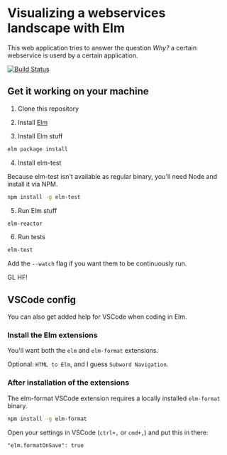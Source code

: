 # Visualizing a webservices landscape with Elm
This web application tries to answer the question _Why?_ a certain webservice is userd by a certain application.

[![Build Status](https://travis-ci.org/SoftwareSandbox/webviz-elm.svg?branch=master)](https://travis-ci.org/SoftwareSandbox/webviz-elm)

## Get it working on your machine

1. Clone this repository

2. Install [Elm](http://elm-lang.org)

3. Install Elm stuff

```bash
elm package install
```

4. Install elm-test

Because elm-test isn't available as regular binary, you'll need Node and install it via NPM.
```bash
npm install -g elm-test
```

5. Run Elm stuff

```bash
elm-reactor
```

6. Run tests

```bash
elm-test
```
Add the `--watch` flag if you want them to be continuously run.

GL HF!

## VSCode config

You can also get added help for VSCode when coding in Elm.

### Install the Elm extensions

You'll want both the `elm` and `elm-format` extensions.

Optional: `HTML to Elm`, and I guess `Subword Navigation`.

### After installation of the extensions
The elm-format VSCode extension requires a locally installed `elm-format` binary.

```bash
npm install -g elm-format
```

Open your settings in VSCode (`ctrl+,` or `cmd+,`) and put this in there: 
```
"elm.formatOnSave": true
```